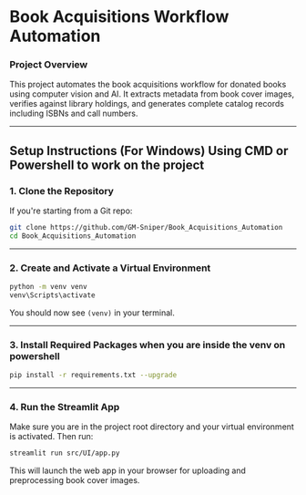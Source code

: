 # Book Acquisitions Workflow Automation

### Project Overview

This project automates the book acquisitions workflow for donated books using computer vision and AI. It extracts metadata from book cover images, verifies against library holdings, and generates complete catalog records including ISBNs and call numbers.

---

## Setup Instructions (For Windows) Using CMD or Powershell to work on the project
### 1. Clone the Repository

If you're starting from a Git repo:

```bash
git clone https://github.com/GM-Sniper/Book_Acquisitions_Automation
cd Book_Acquisitions_Automation
```
---

###  2. Create and Activate a Virtual Environment

```bash
python -m venv venv
venv\Scripts\activate
```

You should now see `(venv)` in your terminal.

---

### 3. Install Required Packages when you are inside the venv on powershell

```bash
pip install -r requirements.txt --upgrade
```
---

### 4. Run the Streamlit App

Make sure you are in the project root directory and your virtual environment is activated. Then run:

```bash
streamlit run src/UI/app.py
```

This will launch the web app in your browser for uploading and preprocessing book cover images.
